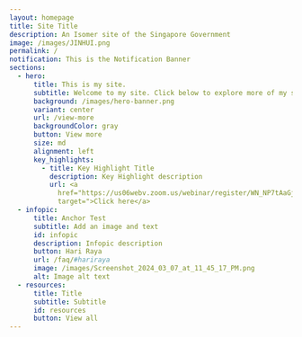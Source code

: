 ```yaml
---
layout: homepage
title: Site Title
description: An Isomer site of the Singapore Government
image: /images/JINHUI.png
permalink: /
notification: This is the Notification Banner
sections:
  - hero:
      title: This is my site.
      subtitle: Welcome to my site. Click below to explore more of my site.
      background: /images/hero-banner.png
      variant: center
      url: /view-more
      backgroundColor: gray
      button: View more
      size: md
      alignment: left
      key_highlights:
        - title: Key Highlight Title
          description: Key Highlight description
          url: <a
            href="https://us06webv.zoom.us/webinar/register/WN_NP7tAaGjQMmDSv4wXm_9pw
            target=">Click here</a>
  - infopic:
      title: Anchor Test
      subtitle: Add an image and text
      id: infopic
      description: Infopic description
      button: Hari Raya
      url: /faq/#hariraya
      image: /images/Screenshot_2024_03_07_at_11_45_17_PM.png
      alt: Image alt text
  - resources:
      title: Title
      subtitle: Subtitle
      id: resources
      button: View all
---
```


